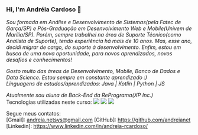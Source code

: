 ### Hi, I'm Andréia Cardoso 👋


<i>Sou formada em Análise e Desenvolvimento de Sistemas(pela Fatec de Garça/SP) e Pós-Graduação em Desenvolvimento Web e Mobile(Univem de Marília/SP). Porém, sempre trabalhei na área de Suporte Técnico(como Analista de Suporte), tendo experiência há mais de 10 anos. Mas, esse ano, decidi migrar de cargo, do suporte à desenvolvimento. Enfim, estou em busca de uma nova oportunidade, para novos aprendizados, novos desafios e conhecimentos!</i>

<i>Gosto muito das áreas de Desenvolvimento, Mobile, Banco de Dados e Data Science. Estou sempre em constante aprendizado :)<br>
Linguagens de estudos/aprendizados: Java | Kotlin | Python | JS </i>

<i>Atualmente sou aluna de Back-End da RePrograma(XP Inc.)</i><br>
Tecnologias utilizadas neste curso:
<img src="https://img.shields.io/badge/Back%20End-Node.js-brightgreen">
<img src="https://img.shields.io/badge/JS-JavaScript-black">
<img src="https://img.shields.io/badge/MongoDB-NoSQL-blue">


Segue meus contatos:<br>
[Gmail]: andreia.netsys@gmail.com
[GitHub]: https://github.com/andreianet <br>
[Linkedin]: https://www.linkedin.com/in/andreia-rcardoso/
